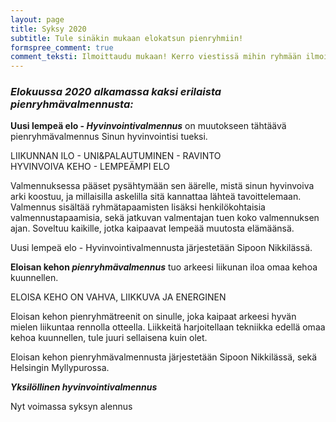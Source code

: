 ```yaml
---
layout: page
title: Syksy 2020
subtitle: Tule sinäkin mukaan elokatsun pienryhmiin!
formspree_comment: true
comment_teksti: Ilmoittaudu mukaan! Kerro viestissä mihin ryhmään ilmoittaudut.
---
```

### ***Elokuussa 2020 alkamassa kaksi erilaista pienryhmävalmennusta:***

**Uusi lempeä elo - _Hyvinvointi&shy;valmennus_** on muutokseen tähtäävä pienryhmävalmennus Sinun hyvinvointisi tueksi.

LIIKUNNAN ILO - UNI&PALAUTUMINEN - RAVINTO  
HYVINVOIVA KEHO - LEMPEÄMPI ELO

Valmennuksessa pääset pysähtymään sen äärelle, mistä sinun hyvinvoiva arki koostuu, ja millaisilla askelilla sitä kannattaa lähteä tavoittelemaan. Valmennus sisältää ryhmätapaamisten lisäksi henkilökohtaisia valmennustapaamisia, sekä jatkuvan valmentajan tuen koko valmennuksen ajan. Soveltuu kaikille, jotka kaipaavat lempeää muutosta elämäänsä. 

Uusi lempeä elo - Hyvinvointivalmennusta järjestetään Sipoon Nikkilässä.



**Eloisan kehon _pienryhmä&shy;valmennus_** tuo arkeesi liikunan iloa omaa kehoa kuunnellen.

ELOISA KEHO ON VAHVA, LIIKKUVA JA ENERGINEN

Eloisan kehon pienryhmätreenit on sinulle, joka kaipaat arkeesi hyvän mielen liikuntaa rennolla otteella. Liikkeitä harjoitellaan tekniikka edellä omaa kehoa kuunnellen, tule juuri sellaisena kuin olet.

Eloisan kehon pienryhmävalmennusta järjestetään Sipoon Nikkilässä, sekä Helsingin Myllypurossa.

***Yksilöllinen hyvinvointivalmennus***

Nyt voimassa syksyn alennus